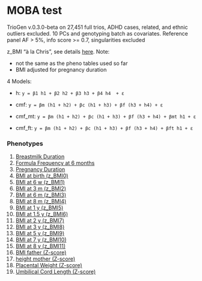 # MOBA test

TrioGen v.0.3.0-beta on 27,451 full trios, ADHD cases, related, and ethnic outliers excluded. 10 PCs and genotyping batch as covariates. Reference panel AF > 5%, info score >= 0.7, singularities excluded

z_BMI “à la Chris”, see details [here](../pheno/plots.md). Note:
- not the same as the pheno tables used so far
- BMI adjusted for pregnancy duration


4 Models:

- h: `y = β1 h1 + β2 h2 + β3 h3 + β4 h4  + ε`

- cmf: `y = βm (h1 + h2) + βc (h1 + h3) + βf (h3 + h4) + ε`

- cmf_mt: `y = βm (h1 + h2) + βc (h1 + h3) + βf (h3 + h4) + βmt h1 + ε`

- cmf_ft: `y = βm (h1 + h2) + βc (h1 + h3) + βf (h3 + h4) + βft h1 + ε`

### Phenotypes

1. [Breastmilk Duration](breastmilk_duration.md)
1. [Formula Frequency at 6 months](formula_freq_6m.md)
1. [Pregnancy Duration](pregnancy_duration.md)
1. [BMI at birth (z_BMI0)](z_bmi0.md)
1. [BMI at 6 w (z_BMI1)](z_bmi1.md)
1. [BMI at 3 m (z_BMI2)](z_bmi2.md)
1. [BMI at 6 m (z_BMI3)](z_bmi3.md)
1. [BMI at 8 m (z_BMI4)](z_bmi4.md)
1. [BMI at 1 y (z_BMI5)](z_bmi5.md)
1. [BMI at 1.5 y (z_BMI6)](z_bmi6.md)
1. [BMI at 2 y (z_BMI7)](z_bmi7.md)
1. [BMI at 3 y (z_BMI8)](z_bmi8.md)
1. [BMI at 5 y (z_BMI9)](z_bmi9.md)
1. [BMI at 7 y (z_BMI10)](z_bmi10.md)
1. [BMI at 8 y (z_BMI11)](z_bmi11.md)
1. [BMI father (Z-score)](z_father_bmi.md)
1. [height mother (Z-score)](z_mother_height.md)
1. [Placental Weight (Z-score)](z_placenta_weight.md)
1. [Umbilical Cord Length (Z-score)](z_umbilical_chord_length.md)
